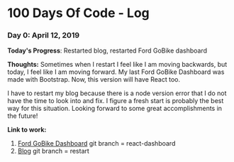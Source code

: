 # 100 Days Of Code - Log

### Day 0: April 12, 2019

**Today's Progress**: Restarted blog, restarted Ford GoBike dashboard

**Thoughts:** Sometimes when I restart I feel like I am moving backwards, but today, I feel like I am moving forward. My last Ford GoBike Dashboard was made with Bootstrap. Now, this version will have React too.

I have to restart my blog because there is a node version error that I do not have the time to look into and fix. I figure a fresh start is probably the best way for this situation. Looking forward to some great accomplishments in the future!

**Link to work:** 
1. [Ford GoBike Dashboard](https://github.com/iccir919/ford-gobike-dashboard) git branch = react-dashboard
2. [Blog](https://github.com/iccir919/blog) git branch = restart

